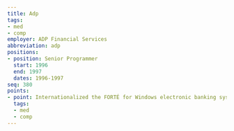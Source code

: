 ```yaml
---
title: Adp
tags:
- med
- comp
employer: ADP Financial Services
abbreviation: adp
positions:
- position: Senior Programmer
  start: 1996
  end: 1997
  dates: 1996-1997
seq: 380
points:
- point: Internationalized the FORTÉ for Windows electronic banking system.
  tags:
  - med
  - comp
---
```


